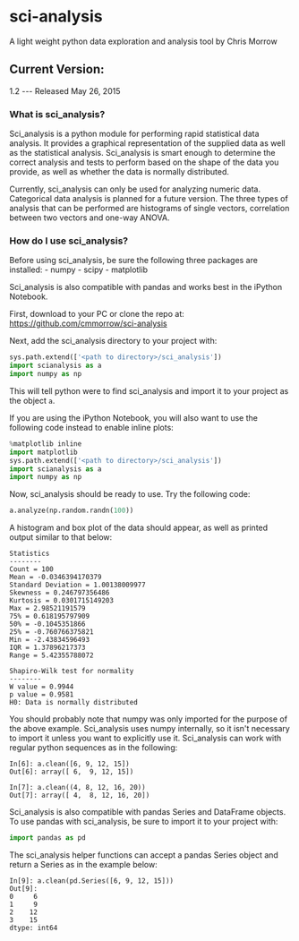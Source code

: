 # sci-analysis
A light weight python data exploration and analysis tool by Chris Morrow

## Current Version:
1.2 --- Released May 26, 2015

### What is sci_analysis?
Sci_analysis is a python module for performing rapid statistical data analysis. It provides a graphical representation of the supplied data as well as the statistical analysis. Sci_analysis is smart enough to determine the correct analysis and tests to perform based on the shape of the data you provide, as well as whether the data is normally distributed.

Currently, sci_analysis can only be used for analyzing numeric data. Categorical data analysis is planned for a future version. The three types of analysis that can be performed are histograms of single vectors, correlation between two vectors and one-way ANOVA.

### How do I use sci_analysis?
Before using sci_analysis, be sure the following three packages are installed:
	- numpy
	- scipy
	- matplotlib
	
Sci_analysis is also compatible with pandas and works best in the iPython Notebook.

First, download to your PC or clone the repo at: 
https://github.com/cmmorrow/sci-analysis

Next, add the sci_analysis directory to your project with:

```python
sys.path.extend(['<path to directory>/sci_analysis'])
import scianalysis as a
import numpy as np
```

This will tell python were to find sci_analysis and import it to your project as the object `a`. 

If you are using the iPython Notebook, you will also want to use the following code instead to enable inline plots:

```python
%matplotlib inline
import matplotlib
sys.path.extend(['<path to directory>/sci_analysis'])
import scianalysis as a
import numpy as np
```

Now, sci_analysis should be ready to use. Try the following code:

```python
a.analyze(np.random.randn(100))
```

A histogram and box plot of the data should appear, as well as printed output similar to that below:

```
Statistics
--------
Count = 100
Mean = -0.0346394170379
Standard Deviation = 1.00138009977
Skewness = 0.246797356486
Kurtosis = 0.0301715149203
Max = 2.98521191579
75% = 0.618195797909
50% = -0.1045351866
25% = -0.760766375821
Min = -2.43834596493
IQR = 1.37896217373
Range = 5.42355788072

Shapiro-Wilk test for normality
--------
W value = 0.9944
p value = 0.9581
H0: Data is normally distributed
```

You should probably note that numpy was only imported for the purpose of the above example. Sci_analysis uses numpy internally, so it isn't necessary to import it unless you want to explicitly use it. Sci_analysis can work with regular python sequences as in the following:

```
In[6]: a.clean([6, 9, 12, 15])
Out[6]: array([ 6,  9, 12, 15])

In[7]: a.clean((4, 8, 12, 16, 20))
Out[7]: array([ 4,  8, 12, 16, 20])
```

Sci_analysis is also compatible with pandas Series and DataFrame objects. To use pandas with sci_analysis, be sure to import it to your project with:

```python
import pandas as pd
```

The sci_analysis helper functions can accept a pandas Series object and return a Series as in the example below:

```
In[9]: a.clean(pd.Series([6, 9, 12, 15]))
Out[9]: 
0     6
1     9
2    12
3    15
dtype: int64
```